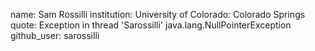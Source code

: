 name: Sam Rossilli
institution: University of Colorado: Colorado Springs
quote: Exception in thread 'Sarossilli' java.lang.NullPointerException
github_user: sarossilli
